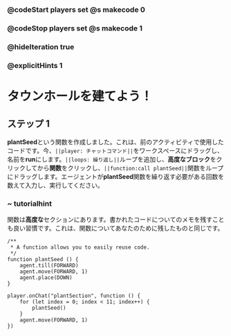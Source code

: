 ### @codeStart players set @s makecode 0
### @codeStop players set @s makecode 1

### @hideIteration true 
### @explicitHints 1


# タウンホールを建てよう！

## ステップ 1
**plantSeed**という関数を作成しました。これは、前のアクティビティで使用したコードです。今、``||player: チャットコマンド||``をワークスペースにドラッグし、名前を**run**にします。``||loops: 繰り返し||``ループを追加し、**高度なブロック**をクリックしてから**関数**をクリックし、``||function:call plantSeed||``関数をループにドラッグします。エージェントが**plantSeed**関数を繰り返す必要がある回数を数えて入力し、実行してください。

### ~ tutorialhint
関数は**高度な**セクションにあります。書かれたコードについてのメモを残すことも良い習慣です。これは、関数についてあなたのために残したものと同じです。 

```template
/**
 * A function allows you to easily reuse code.
 */
function plantSeed () {
    agent.till(FORWARD)
    agent.move(FORWARD, 1)
    agent.place(DOWN)
}
```

```ghost
player.onChat("plantSection", function () {
    for (let index = 0; index < 11; index++) {
        plantSeed()
    }
    agent.move(FORWARD, 1)
})
```

